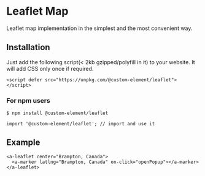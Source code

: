 # Leaflet Map

Leaflet map implementation in the simplest and the most convenient way.

## Installation

Just add the following script(< 2kb gzipped/polyfill in it) to your website. It will add CSS only once if required.
```
<script defer src="https://unpkg.com/@custom-element/leaflet"></script>
```

### For npm users
```
$ npm install @custom-element/leaflet

import '@custom-element/leaflet'; // import and use it
```

## Example
```
<a-leaflet center="Brampton, Canada">
  <a-marker latlng="Brampton, Canada" on-click="openPopup"></a-marker>
</a-leaflet>
```